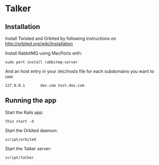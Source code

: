 # Talker

## Installation

Install Twisted and Orbited by following instructions on http://orbited.org/wiki/Installation

Install RabbitMQ using MacPorts with:

    sudo port install rabbitmq-server

And an host entry in your /etc/hosts file for each subdomains you want to use:

    127.0.0.1       dev.com test.dev.com


## Running the app

Start the Rails app:

    thin start -d

Start the Orbited daemon:

    script/orbited

Start the Talker server:

    script/talker

